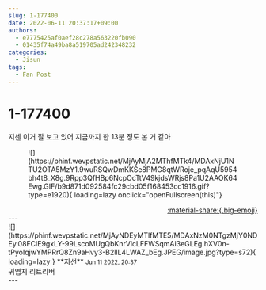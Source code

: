 ```yaml
---
slug: 1-177400
date: 2022-06-11 20:37:17+09:00
authors:
  - e7775425af0aef28c278a563220fb090
  - 01435f74a49ba8a519705ad242348232
categories:
  - Jisun
tags:
  - Fan Post
---
```


# 1-177400

<div class="post-container" markdown="1">
<div class="content-container md-sidebar__scrollwrap" markdown="1">

지센 이거 잘 보고 있어 지금까지 한 13분 정도 본 거 같아
<figure markdown="1">
![](https://phinf.wevpstatic.net/MjAyMjA2MThfMTk4/MDAxNjU1NTU2OTA5MzY1.9wuRSQwDmKKSe8PMG8qtWRoje_pqAqU5954bh4t8_X8g.9Rpp3QfHBp6NcpOcTtV49kjdsWRjs8Pa1U2AAOK64Ewg.GIF/b9d871d092584fc29cbd05f168453cc1916.gif?type=e1920){ loading=lazy onclick="openFullscreen(this)"}
</figure>


</div>
</div>

<div style="text-align: right;" markdown="1">
<a href="https://weverse.io/fromis9/fanpost/1-177400" style="text-align: right;">:material-share:{.big-emoji}</a>
</div>
---

<div class="comments-container md-sidebar__scrollwrap" markdown="1">
<div class="comment" markdown="1">
<div class='id-container' markdown="1">
![](https://phinf.wevpstatic.net/MjAyNDEyMTlfMTE5/MDAxNzM0NTgzMjY0NDEy.08FClE9gxLY-99LscoMUgQbKnrVicLFFWSqmAi3eGLEg.hXV0n-tPyoIqjwYMPRrQ8Zn9aHvy3-B2llL4LWAZ_bEg.JPEG/image.jpg?type=s72){ loading=lazy }
**<span class="artist">지선</span>** <small>Jun 11 2022, 20:37</small><br>
</div>
<div class='comment-body' markdown="1">
귀엽지 리트리버
</div>
</div>
</div>
---
